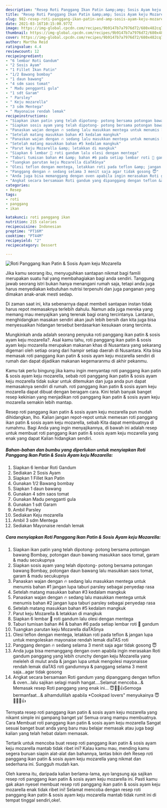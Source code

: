 ```yaml
---
description: "Resep Roti Panggang Ikan Patin &amp;amp; Sosis Ayam keju Mozarella yang lezat dan Mudah Dibuat"
title: "Resep Roti Panggang Ikan Patin &amp;amp; Sosis Ayam keju Mozarella yang lezat dan Mudah Dibuat"
slug: 982-resep-roti-panggang-ikan-patin-and-amp-sosis-ayam-keju-mozarella-yang-lezat-dan-mudah-dibuat
date: 2021-03-16T10:15:00.977Z
image: https://img-global.cpcdn.com/recipes/9b9147b7a7976d72/680x482cq70/roti-panggang-ikan-patin-sosis-ayam-keju-mozarella-foto-resep-utama.jpg
thumbnail: https://img-global.cpcdn.com/recipes/9b9147b7a7976d72/680x482cq70/roti-panggang-ikan-patin-sosis-ayam-keju-mozarella-foto-resep-utama.jpg
cover: https://img-global.cpcdn.com/recipes/9b9147b7a7976d72/680x482cq70/roti-panggang-ikan-patin-sosis-ayam-keju-mozarella-foto-resep-utama.jpg
author: Martha Reid
ratingvalue: 4.4
reviewcount: 12
recipeingredient:
- "6 lembar Roti Gandum"
- "2 Sosis Ayam"
- "1 Fillet Ikan Patin"
- "1/2 Bawang bombay"
- "1 daun bawang"
- "4 sdm saos tomat"
- " Madu pengganti gula"
- "1 sdt Garam"
- " Parsley"
- " Keju mozarella"
- "3 sdm Mentega"
- " Mayonaise rendah lemak"
recipeinstructions:
- "Siapkan ikan patin yang telah dipotong- potong bersama potongan bawang Bombay, potongan daun bawang masukkan saos tomat, garam &amp; madu secukupnya"
- "Siapkan sosis ayam yang telah dipotong- potong bersama potongan bawang Bombay, potongan daun bawang lalu masukkan saos tomat, garam &amp; madu secukupnya"
- "Panaskan wajan dengan 🔥 sedang lalu masukkan mentega untuk menumis bahan #1 jangan lupa taburi parsley sebagai penyedap rasa"
- "Setelah matang masukkan bahan #3 kedalam mangkuk"
- "Panaskan wajan dengan 🔥 sedang lalu masukkan mentega untuk menumis bahan #2 jangan lupa taburi parsley sebagai penyedap rasa"
- "Setelah matang masukkan bahan #5 kedalam mangkuk"
- "Parut keju Mozarella &amp; letakkan di mangkuk"
- "Siapkan 6 lembar 🍞 roti gandum lalu olesi dengan mentega"
- "Taburi tumisan bahan #4 &amp; bahan #6 pada setiap lembar roti 🍞 gandum"
- "Tuangkan parutan keju Mozarella diaTASnya"
- "Olesi teflon dengan mentega, letakkan roti pada teflon &amp; jangan lupa untuk mengoleskan mayonaise rendah lemak diaTAS roti"
- "Panggang dengan 🔥 sedang selama 3 menit saja agar tidak gosong 😇"
- "Anda juga bisa memanggang dengan oven apabila ingin merasakan Roti gandum panggang yang lebih crunchy dengan keju Mozarella yang meleleh di mulut anda &amp; jangan lupa untuk mengolesi mayonaisse rendah lemak diaTAS roti gandumnya &amp; panggang selama 3 menit saja...agar tidak gosong"
- "Angkat secara bersamaan Roti gandum yang dipanggang dengan teflon &amp; oven...lalu sajikan selagi masih hangat....Selamat mencoba...&amp; Memasak resep Roti panggang yang enak ini... 😇🙏🏻👍Semoga bermanfaat...&amp; alhamdullilah apabila *Cookpad lovers&#34; menyukainya 😇🙏🏻💚👍"
categories:
- Resep
tags:
- roti
- panggang
- ikan

katakunci: roti panggang ikan 
nutrition: 215 calories
recipecuisine: Indonesian
preptime: "PT16M"
cooktime: "PT44M"
recipeyield: "2"
recipecategory: Dessert

---
```



![Roti Panggang Ikan Patin &amp; Sosis Ayam keju Mozarella](https://img-global.cpcdn.com/recipes/9b9147b7a7976d72/680x482cq70/roti-panggang-ikan-patin-sosis-ayam-keju-mozarella-foto-resep-utama.jpg)

Jika kamu seorang ibu, menyuguhkan santapan nikmat bagi famili merupakan suatu hal yang membahagiakan bagi anda sendiri. Tanggung jawab seorang istri bukan hanya menangani rumah saja, tetapi anda juga harus menyediakan kebutuhan nutrisi terpenuhi dan juga panganan yang dimakan anak-anak mesti sedap.

Di zaman  saat ini, kita sebenarnya dapat membeli santapan instan tidak harus repot memasaknya terlebih dahulu. Namun ada juga mereka yang memang mau menyajikan yang terenak bagi orang tercintanya. Lantaran, menghidangkan masakan sendiri akan jauh lebih bersih dan kita juga bisa menyesuaikan hidangan tersebut berdasarkan kesukaan orang tercinta. 



Mungkinkah anda adalah seorang penyuka roti panggang ikan patin &amp; sosis ayam keju mozarella?. Asal kamu tahu, roti panggang ikan patin &amp; sosis ayam keju mozarella merupakan makanan khas di Nusantara yang sekarang digemari oleh setiap orang dari hampir setiap daerah di Nusantara. Kita bisa memasak roti panggang ikan patin &amp; sosis ayam keju mozarella sendiri di rumah dan dapat dijadikan makanan kegemaranmu di akhir pekanmu.

Kamu tak perlu bingung jika kamu ingin menyantap roti panggang ikan patin &amp; sosis ayam keju mozarella, sebab roti panggang ikan patin &amp; sosis ayam keju mozarella tidak sukar untuk ditemukan dan juga anda pun dapat memasaknya sendiri di rumah. roti panggang ikan patin &amp; sosis ayam keju mozarella dapat dibuat dengan beragam cara. Kini telah banyak banget resep kekinian yang menjadikan roti panggang ikan patin &amp; sosis ayam keju mozarella semakin lebih mantap.

Resep roti panggang ikan patin &amp; sosis ayam keju mozarella pun mudah dihidangkan, lho. Kalian jangan repot-repot untuk memesan roti panggang ikan patin &amp; sosis ayam keju mozarella, sebab Kita dapat membuatnya di rumahmu. Bagi Anda yang ingin menyajikannya, di bawah ini adalah resep untuk membuat roti panggang ikan patin &amp; sosis ayam keju mozarella yang enak yang dapat Kalian hidangkan sendiri.

<!--inarticleads1-->

##### Bahan-bahan dan bumbu yang diperlukan untuk menyiapkan Roti Panggang Ikan Patin &amp; Sosis Ayam keju Mozarella:

1. Siapkan 6 lembar Roti Gandum
1. Sediakan 2 Sosis Ayam
1. Siapkan 1 Fillet Ikan Patin
1. Gunakan 1/2 Bawang bombay
1. Siapkan 1 daun bawang
1. Gunakan 4 sdm saos tomat
1. Gunakan  Madu pengganti gula
1. Gunakan 1 sdt Garam
1. Ambil  Parsley
1. Sediakan  Keju mozarella
1. Ambil 3 sdm Mentega
1. Sediakan  Mayonaise rendah lemak




<!--inarticleads2-->

##### Cara menyiapkan Roti Panggang Ikan Patin &amp; Sosis Ayam keju Mozarella:

1. Siapkan ikan patin yang telah dipotong- potong bersama potongan bawang Bombay, potongan daun bawang masukkan saos tomat, garam &amp; madu secukupnya
1. Siapkan sosis ayam yang telah dipotong- potong bersama potongan bawang Bombay, potongan daun bawang lalu masukkan saos tomat, garam &amp; madu secukupnya
1. Panaskan wajan dengan 🔥 sedang lalu masukkan mentega untuk menumis bahan #1 jangan lupa taburi parsley sebagai penyedap rasa
1. Setelah matang masukkan bahan #3 kedalam mangkuk
1. Panaskan wajan dengan 🔥 sedang lalu masukkan mentega untuk menumis bahan #2 jangan lupa taburi parsley sebagai penyedap rasa
1. Setelah matang masukkan bahan #5 kedalam mangkuk
1. Parut keju Mozarella &amp; letakkan di mangkuk
1. Siapkan 6 lembar 🍞 roti gandum lalu olesi dengan mentega
1. Taburi tumisan bahan #4 &amp; bahan #6 pada setiap lembar roti 🍞 gandum
1. Tuangkan parutan keju Mozarella diaTASnya
1. Olesi teflon dengan mentega, letakkan roti pada teflon &amp; jangan lupa untuk mengoleskan mayonaise rendah lemak diaTAS roti
1. Panggang dengan 🔥 sedang selama 3 menit saja agar tidak gosong 😇
1. Anda juga bisa memanggang dengan oven apabila ingin merasakan Roti gandum panggang yang lebih crunchy dengan keju Mozarella yang meleleh di mulut anda &amp; jangan lupa untuk mengolesi mayonaisse rendah lemak diaTAS roti gandumnya &amp; panggang selama 3 menit saja...agar tidak gosong
1. Angkat secara bersamaan Roti gandum yang dipanggang dengan teflon &amp; oven...lalu sajikan selagi masih hangat....Selamat mencoba...&amp; Memasak resep Roti panggang yang enak ini... 😇🙏🏻👍Semoga bermanfaat...&amp; alhamdullilah apabila *Cookpad lovers&#34; menyukainya 😇🙏🏻💚👍




Ternyata resep roti panggang ikan patin &amp; sosis ayam keju mozarella yang nikamt simple ini gampang banget ya! Semua orang mampu membuatnya. Cara Membuat roti panggang ikan patin &amp; sosis ayam keju mozarella Sangat sesuai banget buat anda yang baru mau belajar memasak atau juga bagi kalian yang telah hebat dalam memasak.

Tertarik untuk mencoba buat resep roti panggang ikan patin &amp; sosis ayam keju mozarella mantab tidak ribet ini? Kalau kamu mau, mending kamu segera buruan siapin alat-alat dan bahannya, lantas bikin deh Resep roti panggang ikan patin &amp; sosis ayam keju mozarella yang nikmat dan sederhana ini. Sungguh mudah kan. 

Oleh karena itu, daripada kalian berlama-lama, ayo langsung aja sajikan resep roti panggang ikan patin &amp; sosis ayam keju mozarella ini. Pasti kamu gak akan nyesel membuat resep roti panggang ikan patin &amp; sosis ayam keju mozarella enak tidak ribet ini! Selamat mencoba dengan resep roti panggang ikan patin &amp; sosis ayam keju mozarella mantab tidak rumit ini di tempat tinggal sendiri,oke!.

